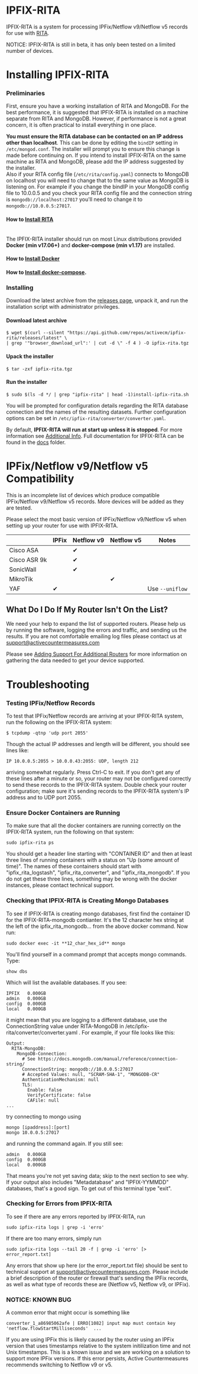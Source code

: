 # IPFIX-RITA

IPFIX-RITA is a system for processing IPFix/Netflow v9/Netflow v5 records for
use with [RITA](https://github.com/activecm/rita).


NOTICE: IPFIX-RITA is still in beta, it has only been tested on a limited
number of devices.

# Installing IPFIX-RITA

### Preliminaries

First, ensure you have a working installation of RITA and MongoDB. For the best
performance, it is suggested that IPFIX-RITA is installed on a machine separate
from RITA and MongoDB. However, if performance is not a great concern, it is
often practical to install everything in one place.

**You must ensure the RITA database can be contacted on an IP address other
than localhost**. This can be done by editing the `bindIP` setting in
`/etc/mongod.conf`. The installer will prompt you to ensure this change is made
before continuing on. If you intend to install IPFIX-RITA on the same machine 
as RITA and MongoDB, please add the IP address suggested by the installer.
\
Also if your RITA config file (`/etc/rita/config.yaml`) connects to MongoDB on
localhost you will need to change that to the same value as MongoDB is listening
on. For example if you change the bindIP in your MongoDB config file to 10.0.0.5
and you check your RITA config file and the connection string is 
`mongodb://localhost:27017` you'll need to change it to ` mongodb://10.0.0.5:27017`.

#### How to [Install RITA](https://github.com/activecm/rita#automatic-installation)

\
The IPFIX-RITA installer should run on most Linux distributions provided
**Docker (min v17.06+)** and **docker-compose (min v1.17)** are installed.
#### How to [Install Docker](https://docs.docker.com/install/)
#### How to [Install docker-compose](https://docs.docker.com/compose/install/).

### Installing

Download the latest archive from the [releases page](https://github.com/activecm/ipfix-rita/releases),
unpack it, and run the installation script with administrator privileges.

#### Download latest archive
```
$ wget $(curl --silent "https://api.github.com/repos/activecm/ipfix-rita/releases/latest" \
| grep '"browser_download_url":' | cut -d \" -f 4 ) -O ipfix-rita.tgz
```

#### Upack the installer
```
$ tar -zxf ipfix-rita.tgz
```

#### Run the installer
```
$ sudo $(ls -d */ | grep "ipfix-rita" | head -1)install-ipfix-rita.sh
```

You will be prompted for configuration details regarding the RITA database
connection and the names of the resulting datasets. Further configuration
options can be set in `/etc/ipfix-rita/converter/converter.yaml`.

By default, **IPFIX-RITA will run at start up unless it is stopped**. For more 
information see [Additional Info](docs/Additional%20Info.md). Full
documentation for IPFIX-RITA can be found in the [docs](docs/) folder.

# IPFix/Netflow v9/Netflow v5 Compatibility

This is an incomplete list of devices which produce compatible
IPFix/Netflow v9/Netflow v5 records. More devices will be added as they are
tested.

Please select the most basic version of IPFix/Netflow v9/Netflow v5 when
setting up your router for use with IPFIX-RITA.

|              | IPFix | Netflow v9 | Netflow v5 |       Notes      |
|--------------|-------|------------|------------|------------------|
|   Cisco ASA  |       |     ✔      |            |                  |
| Cisco ASR 9k |       |     ✔      |            |                  |
|   SonicWall  |       |     ✔      |            |                  |
|   MikroTik   |       |            |     ✔      |                  | 
|     YAF      |   ✔   |            |            | Use `--uniflow`  |

## What Do I Do If My Router Isn't On the List?

We need your help to expand the list of supported routers. Please help us by
running the software, logging the errors and traffic, and sending us the
results. If you are not comfortable emailing log files please contact us at
support@activecountermeasures.com

Please see [Adding Support For Additional Routers](docs/Router%20Support.md) for more
information on gathering the data needed to get your device supported.

# Troubleshooting
### Testing IPFix/Netflow Records
To test that IPFix/Netflow records are arriving at your IPFIX-RITA system, run
the following on the IPFIX-RITA system:
```
$ tcpdump -qtnp 'udp port 2055'
```
Though the actual IP addresses and length will be different, you should see
lines like:
```
IP 10.0.0.5:2055 > 10.0.0.43:2055: UDP, length 212
```
arriving somewhat regularly. Press Ctrl-C to exit. If you don't get any of
these lines after a minute or so, your router may not be configured correctly
to send these records to the IPFIX-RITA system. Double check your router
configuration; make sure it's sending records to the IPFIX-RITA system's IP
address and to UDP port 2055.

### Ensure Docker Containers are Running
To make sure that all the docker containers are running correctly on the
IPFIX-RITA system, run the following on that system:
```
sudo ipfix-rita ps
```
You should get a header line starting with "CONTAINER ID" and then at least
three lines of running containers with a status on "Up (some amount of time)".
The names of these containers should start with "ipfix_rita_logstash",
"ipfix_rita_converter", and "ipfix_rita_mongodb". If you do not get these three
lines, something may be wrong with the docker instances, please contact
technical support.

### Checking that IPFIX-RITA is Creating Mongo Databases
To see if IPFIX-RITA is creating mongo databases, first find the container ID
for the IPFIX-RITA-mongodb contianter. It's the 12 character hex string at the
left of the ipfix_rita_mongodb... from the above docker command. Now run:
```
sudo docker exec -it **12_char_hex_id** mongo
```
You'll find yourself in a command prompt that accepts mongo commands. Type:
```
show dbs
```
Which will list the available databases. If you see:
```
IPFIX   0.000GB
admin   0.000GB
config  0.000GB
local   0.000GB
```
it might mean that you are logging to a different database, use the
ConnectionString value under RITA-MongoDB in
/etc/ipfix-rita/converter/converter.yaml .  For example, if your file looks like this:
```
Output:
  RITA-MongoDB:
    MongoDB-Connection:
      # See https://docs.mongodb.com/manual/reference/connection-string/
      ConnectionString: mongodb://10.0.0.5:27017
      # Accepted Values: null, "SCRAM-SHA-1", "MONGODB-CR"
      AuthenticationMechanism: null
      TLS:
        Enable: false
        VerifyCertificate: false
        CAFile: null
...
```
try connecting to mongo using 
```
mongo [ipaddress]:[port]
mongo 10.0.0.5:27017
```
and running the command again.  If you still see:
```
admin   0.000GB
config  0.000GB
local   0.000GB
```
That means you're not yet saving data; skip to the next section to see why. If
your output also includes "Metadatabase" and "IPFIX-YYMMDD" databases, that's a
good sign. To get out of this terminal type "exit".

### Checking for Errors from IPFIX-RITA
To see if there are any errors reported by IPFIX-RITA, run
```
sudo ipfix-rita logs | grep -i 'erro'
```
If there are too many errors, simply run
```
sudo ipfix-rita logs --tail 20 -f | grep -i 'erro' [> error_report.txt]
```

Any errors that show up here (or the error_report.txt file) should be sent
to technical support at support@activecountermeasures.com. Please
include a brief description of the router or firewall that's sending the IPFix
records, as well as what type of records these are (Netflow v5, Netflow v9, or
IPFix).

### NOTICE: KNOWN BUG
A common error that might occur is something like
```
converter_1_a86985062afe | ERRO[1082] input map must contain key 'netflow.flowStartMilliseconds'  ...
```
If you are using IPFix this is likely caused by the router using an IPFix version
that uses timestamps relative to the system initilization time and not Unix timestamps.
This is a known issue and we are working on a solution to support more IPFix versions.
If this error persists, Active Countermeasures recommends switching to Netflow v9 or v5.
